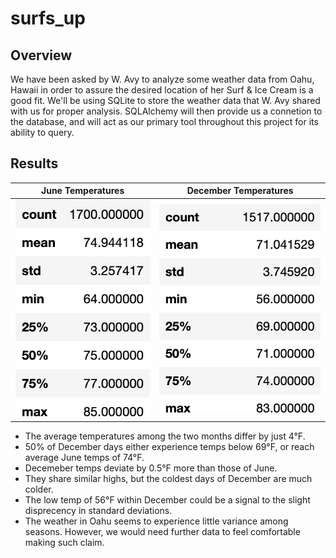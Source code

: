 # surfs_up

## Overview
We have been asked by W. Avy to analyze some weather data from Oahu, Hawaii in order to assure the desired location of her Surf & Ice Cream is a good fit. We'll be using SQLite to store the weather data that W. Avy shared with us for proper analysis. SQLAlchemy will then provide us a connetion to the database, and will act as our primary tool throughout this project for its ability to query.

## Results
June Temperatures             |  December Temperatures
:-------------------------:|:-------------------------:
![june_df](https://github.com/natedlewis/surfs_up/blob/main/june_df.png?raw=true)  |  ![dec_df](https://github.com/natedlewis/surfs_up/blob/main/dec_df.png?raw=true)


- The average temperatures among the two months differ by just 4°F.
- 50% of December days either experience temps below 69°F, or reach average June temps of 74°F. 
- Decemeber temps deviate by 0.5°F more than those of June.
- They share similar highs, but the coldest days of December are much colder.
- The low temp of 56°F within December could be a signal to the slight disprecency in standard deviations.
- The weather in Oahu seems to experience little variance among seasons. However, we would need further data to feel comfortable making such claim.

